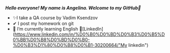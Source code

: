 ***Hello everyone! My name is Angelina. Welcome to my GitHub👋***
+ ✨I take a QA course by Vadim Ksendzov
+ ✔ I post my homework on git
+ 🌱 I’m currently learning English
🧷[LinkedIn](https://www.linkedin.com/in/%D0%B0%D0%BD%D0%B3%D0%B5%D0%BB%D0%B8%D0%BD%D0%B0-%D0%B3%D1%80%D0%B8%D0%B1-30200664/"My linkedin")

